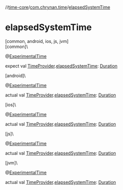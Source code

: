 //[time-core](../../index.md)/[com.chrynan.time](index.md)/[elapsedSystemTime](elapsed-system-time.md)

# elapsedSystemTime

[common, android, ios, js, jvm]\
[common]\

@[ExperimentalTime](https://kotlinlang.org/api/latest/jvm/stdlib/kotlin.time/-experimental-time/index.html)

expect val [TimeProvider](-time-provider/index.md).[elapsedSystemTime](elapsed-system-time.md): [Duration](https://kotlinlang.org/api/latest/jvm/stdlib/kotlin.time/-duration/index.html)

[android]\

@[ExperimentalTime](https://kotlinlang.org/api/latest/jvm/stdlib/kotlin.time/-experimental-time/index.html)

actual val [TimeProvider](-time-provider/index.md#311984861%2FExtensions%2F219598131).[elapsedSystemTime](elapsed-system-time.md): [Duration](https://kotlinlang.org/api/latest/jvm/stdlib/kotlin.time/-duration/index.html)

[ios]\

@[ExperimentalTime](https://kotlinlang.org/api/latest/jvm/stdlib/kotlin.time/-experimental-time/index.html)

actual val [TimeProvider](-time-provider/index.md#311984861%2FExtensions%2F-703660177).[elapsedSystemTime](elapsed-system-time.md): [Duration](https://kotlinlang.org/api/latest/jvm/stdlib/kotlin.time/-duration/index.html)

[js]\

@[ExperimentalTime](https://kotlinlang.org/api/latest/jvm/stdlib/kotlin.time/-experimental-time/index.html)

actual val [TimeProvider](-time-provider/index.md#311984861%2FExtensions%2F1894250985).[elapsedSystemTime](elapsed-system-time.md): [Duration](https://kotlinlang.org/api/latest/jvm/stdlib/kotlin.time/-duration/index.html)

[jvm]\

@[ExperimentalTime](https://kotlinlang.org/api/latest/jvm/stdlib/kotlin.time/-experimental-time/index.html)

actual val [TimeProvider](-time-provider/index.md#311984861%2FExtensions%2F-1191170225).[elapsedSystemTime](elapsed-system-time.md): [Duration](https://kotlinlang.org/api/latest/jvm/stdlib/kotlin.time/-duration/index.html)
